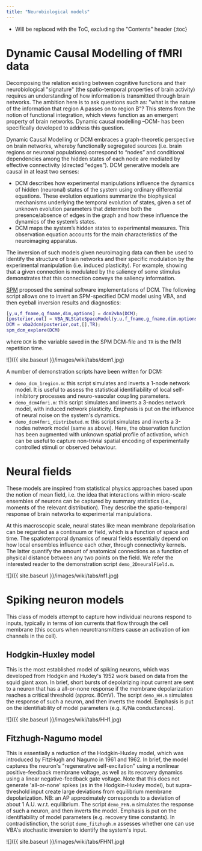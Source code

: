 ```yaml
---
title: "Neurobiological models"
---
```

* Will be replaced with the ToC, excluding the "Contents" header
{:toc}

# Dynamic Causal Modelling of fMRI data

Decomposing the relation existing between cognitive functions and their neurobiological "signature" (the spatio-temporal properties of brain activity) requires an understanding of how information is transmitted through brain networks. The ambition here is to ask questions such as: "what is the nature of the information that region A passes on to region B"? This stems from the notion of functional integration, which views function as an emergent property of brain networks. Dynamic causal modelling –DCM- has been specifically developed to address this question.

Dynamic Causal Modelling or DCM embraces a graph-theoretic perspective on brain networks, whereby functionally segregated sources (i.e. brain regions or neuronal populations) correspond to “nodes” and conditional dependencies among the hidden states of each node are mediated by effective connectivity (directed “edges”). DCM generative models are causal in at least two senses:

- DCM describes how experimental manipulations influence the dynamics of hidden (neuronal) states of the system using ordinary differential equations. These evolution equations summarize the biophysical  mechanisms underlying the temporal evolution of states, given a set of unknown evolution parameters that determine both the presence/absence of edges in the graph and how these influence the dynamics of the system’s states.
- DCM maps the system’s hidden states to experimental measures. This observation equation accounts for the main characteristics of the neuroimaging apparatus.

The inversion of such models given neuroimaging data can then be used to identify the structure of brain networks and their specific modulation by the experimental manipulation (i.e. induced plasticity). For example, showing that a given connection is modulated by the saliency of some stimulus demonstrates that this connection conveys the saliency information.

[SPM](http://www.fil.ion.ucl.ac.uk/spm/) proposed the seminal software implementations of DCM. The following script allows one to invert an SPM-specified DCM model using VBA, and then eyeball inversion results and diagnostics:

```matlab
[y,u,f_fname,g_fname,dim,options] = dcm2vba(DCM);
[posterior,out] = VBA_NLStateSpaceModel(y,u,f_fname,g_fname,dim,options);
DCM = vba2dcm(posterior,out,[],TR);
spm_dcm_explore(DCM)
```
where `DCM` is the variable saved in the SPM DCM-file and `TR` is the fMRI repetition time.

![]({{ site.baseurl }}/images/wiki/tabs/dcm1.jpg)

A number of demonstration scripts have been written for DCM:

- `demo_dcm_1region.m`: this script simulates and inverts a 1-node network model. It is useful to assess the statistical identifiability of local self-inhibitory processes and neuro-vascular coupling parameters.
- `demo_dcm4fmri.m`: this script simulates and inverts a 3-nodes network model, with induced network plasticity. Emphasis is put on the influence of neural noise on the system's dynamics.
- `demo_dcm4fmri_distributed.m`: this script simulates and inverts a 3-nodes network model (same as above). Here, the observation function has been augmented with unknown spatial profile of activation, which can be useful to capture non-trivial spatial encoding of experimentally controlled stimuli or observed behaviour.

# Neural fields

These models are inspired from statistical physics approaches based upon the notion of mean field, i.e. the idea that interactions within micro-scale ensembles of neurons can be captured by summary statistics (i.e., moments of the relevant distribution). They describe the spatio-temporal response of brain networks to experimental manipulations.

At this macroscopic scale, neural states like mean membrane depolarisation can be regarded as a continuum or field, which is a function of space and time. The spatiotemporal dynamics of neural fields essentially depend on how local ensembles influence each other, through connectivity kernels. The latter quantify the amount of anatomical connections as a function of physical distance between any two points on the field. We refer the interested reader to the demonstration script `demo_2DneuralField.m`.

![]({{ site.baseurl }}/images/wiki/tabs/nf1.jpg)

# Spiking neuron models

This class of models attempt to capture how individual neurons respond to inputs, typically in terms of ion currents that flow through the cell membrane (this occurs when neurotransmitters cause an activation of ion channels in the cell).

## Hodgkin-Huxley model

This is the most established model of spiking neurons, which was developed from Hodgkin and Huxley's 1952 work based on data from the squid giant axon. In brief, short bursts of depolarizing input current are sent to a neuron that has a all-or-none response if the membrane depolarization reaches a critical threshold (approx. 80mV). The script `demo_HH.m` simulates the response of such a neuron, and then inverts the model. Emphasis is put on the identifiability of model parameters (e.g. K/Na conductances).

![]({{ site.baseurl }}/images/wiki/tabs/HH1.jpg)

## Fitzhugh-Nagumo model

This is essentially a reduction of the Hodgkin-Huxley model, which was introduced by FitzHugh and Nagumo in 1961 and 1962. In brief, the model captures the neuron's "regenerative self-excitation" using a nonlinear positive-feedback membrane voltage, as well as its recovery dynamics using a linear negative-feedback gate voltage. Note that this does not generate 'all-or-none' spikes (as in the Hodgkin-Huxley model), but supra-threshold input create large deviations from equilibrium membrane depolarization. NB: an AP approximately corresponds to a deviation of about 1 A.U. w.r.t. equilibrium. The script `demo_FHN.m` simulates the response of such a neuron, and then inverts the model. Emphasis is put on the identifiability of model parameters (e.g. recovery time constants). In contradistinction, the script `demo_fitzhugh.m` assesses whether one can use VBA's stochastic inversion to identify the system's input.

![]({{ site.baseurl }}/images/wiki/tabs/FHN1.jpg)


